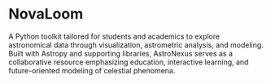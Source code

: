 # NovaLoom
 A Python toolkit tailored for students and academics to explore astronomical data through visualization, astrometric analysis, and modeling. Built with Astropy and supporting libraries, AstroNexus serves as a collaborative resource emphasizing education, interactive learning, and future-oriented modeling of celestial phenomena.
